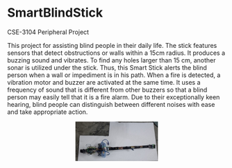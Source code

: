 # SmartBlindStick
CSE-3104 Peripheral Project

This project for assisting blind people in their daily life.
The stick features sensors that detect obstructions or walls within a 15cm radius. 
It produces a buzzing sound and vibrates. To find any holes larger than 15 cm, another sonar is utilized under the stick. Thus, this Smart Stick alerts the blind person when a wall or impediment is in his path.
When a fire is detected, a vibration motor and buzzer are activated at the same time. It uses a frequency of sound that is different from other buzzers so that a blind person may easily tell that it is a fire alarm. Due to their exceptionally keen hearing, blind people can distinguish between different noises with ease and take appropriate action.


<p align="center">
<img width="190" src="photo/Picture1.jpg" />

